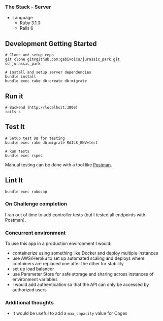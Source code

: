 ### The Stack - Server
- Language
  - Ruby 3.1.0
  - Rails 6

## Development Getting Started

    # Clone and setup repo
    git clone git@github.com:gabivoicu/jurassic_park.git
    cd jurassic_park

    # Install and setup server dependencies
    bundle install
    bundle exec rake db:create db:migrate

## Run it

    # Backend (http://localhost:3000)
    rails s

## Test It

    # Setup test DB for testing
    bundle exec rake db:migrate RAILS_ENV=test

    # Run tests
    bundle exec rspec

Manual testing can be done with a tool like [Postman](https://www.postman.com/downloads/).

## Lint It

    bundle exec rubocop

### On Challenge completion

I ran out of time to add controller tests (but I tested all endpoints with Postman). 

### Concurrent environment

To use this app in a production environment I would:
- containerize using something like Docker and deploy multiple instances
- use AWS/Heroku to set up automated scaling and deploys where containers are replaced one after the other for stability
- set up load balancer
- use Parameter Store for safe storage and sharing across instances of environment variables
- I would add authentication so that the API can only be accessed by authorized users

### Additional thoughts
- It would be useful to add a `max_capacity` value for Cages
